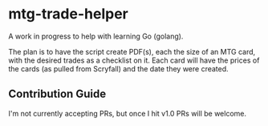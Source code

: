 # mtg-trade-helper
A work in progress to help with learning Go (golang).

The plan is to have the script create PDF(s), each the size of an MTG card, with the desired trades as a checklist on it. Each card will have the prices of the cards (as pulled from Scryfall) and the date they were created.

## Contribution Guide
I'm not currently accepting PRs, but once I hit v1.0 PRs will be welcome. 